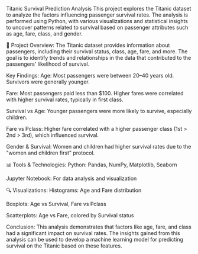 Titanic Survival Prediction Analysis
This project explores the Titanic dataset to analyze the factors influencing passenger survival rates. The analysis is performed using Python, with various visualizations and statistical insights to uncover patterns related to survival based on passenger attributes such as age, fare, class, and gender.

🚢 Project Overview:
The Titanic dataset provides information about passengers, including their survival status, class, age, fare, and more. The goal is to identify trends and relationships in the data that contributed to the passengers' likelihood of survival.

Key Findings:
Age: Most passengers were between 20–40 years old. Survivors were generally younger.

Fare: Most passengers paid less than $100. Higher fares were correlated with higher survival rates, typically in first class.

Survival vs Age: Younger passengers were more likely to survive, especially children.

Fare vs Pclass: Higher fare correlated with a higher passenger class (1st > 2nd > 3rd), which influenced survival.

Gender & Survival: Women and children had higher survival rates due to the "women and children first" protocol.

📊 Tools & Technologies:
Python: Pandas, NumPy, Matplotlib, Seaborn

Jupyter Notebook: For data analysis and visualization

🔍 Visualizations:
Histograms: Age and Fare distribution

Boxplots: Age vs Survival, Fare vs Pclass

Scatterplots: Age vs Fare, colored by Survival status

Conclusion:
This analysis demonstrates that factors like age, fare, and class had a significant impact on survival rates. The insights gained from this analysis can be used to develop a machine learning model for predicting survival on the Titanic based on these features.
